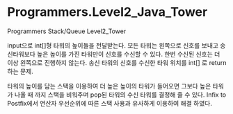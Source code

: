 # Programmers.Level2_Java_Tower
Programmers Stack/Queue Level2_Tower

input으로 int[]형 타워의 높이들을 전달받는다. 모든 타워는 왼쪽으로 신호를 보내고 송신타워보다 높은 높이를 가진 타워만이 신호를 수신할 수 있다. 한번 수신된 신호는 더 이상 왼쪽으로 진행하지 않는다. 송신 타워의 신호를 수신한 타워 위치를 int[] 로 return하는 문제.

타워의 높이를 담는 스택을 이용하여 더 높은 높이의 타워가 들어오면 그보다 높은 타워가 나올 때 까지 스택을 비워주며 pop된 타워의 수신 타워를 결정해 줄 수 있다. Infix to Postfix에서 연산자 우선순위에 따른 스택 사용과 유사하게 이용하여 해결 하였다.  
